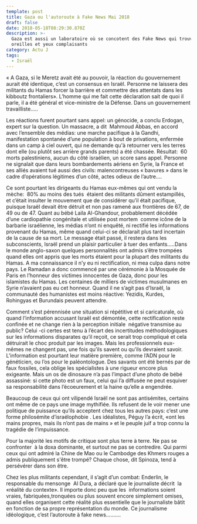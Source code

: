 ```yaml
---
template: post
title: Gaza ou l'autoroute à Fake News Mai 2018
draft: false
date: 2018-05-18T08:29:30.870Z
description: >-
  Gaza est aussi un laboratoire où se concotent des Fake News qui trouvent
  oreilles et yeux complaisants
category: Actu J
tags:
  - Israël
---
```

« A Gaza, si le Meretz avait été au pouvoir, la réaction du gouvernement aurait été identique, c’est un consensus en Israël. Personne ne laissera des militants du Hamas forcer la barrière et commettre des attentats dans les kibboutz frontaliers». L’homme qui me fait cette déclaration sait de quoi il parle, il a été général et vice-ministre de la Défense. Dans un gouvernement travailliste.....

Les réactions furent pourtant sans appel: un génocide, a conclu Erdogan, expert sur la question. Un massacre, a dit  Mahmoud Abbas, en accord avec l’ensemble des médias: une marche pacifique à la Gandhi, manifestation spontanée d’une population à bout de privations, enfermée dans un camp à ciel ouvert, qui ne demande qu'à retourner vers les terres dont elle (ou plutôt ses arrière grands parents) a été chassée. Résultat:  60 morts palestiniens, aucun du côté israélien, un score sans appel. Personne ne signalait que dans leurs bombardements aériens en Syrie, la France et ses alliés avaient tué aussi des civils: malencontreuses « bavures » dans le cadre d’opérations légitimes d’un côté, actes odieux de l’autre….

Ce sont pourtant les dirigeants du Hamas eux-mêmes qui ont vendu la mèche:  80% au moins des tués  étaient des militants dûment estampillés, et c’était insulter le mouvement que de considérer qu’il était pacifique, puisque Israël devait être détruit et non pas ramené aux frontières de 67, de 49 ou de 47. Quant au bébé Laila Al-Ghandour, probablement décédée d’une cardiopathie congénitale et utilisée post mortem  comme icône de la barbarie israélienne, les médias n’ont ni enquêté, ni rectifié les informations provenant du Hamas, même quand celui-ci se déclarait plus tard incertain de la cause de sa mort. Le message était passé, il restera dans les subconscients, Israël prend un plaisir particulier à tuer des enfants…..Dans le monde anglo-saxon quelques personnalités ont admis s’être trompées quand elles ont appris que les morts étaient pour la plupart des militants du Hamas. A ma connaissance il n’y eu ni rectification, ni mea culpa dans notre pays. Le Ramadan a donc commencé par une cérémonie à la Mosquée de Paris en l’honneur des victimes innocentes de Gaza, donc pour les islamistes du Hamas. Les centaines de milliers de victimes musulmanes en Syrie n’avaient pas eu cet honneur. Quand il ne s’agit pas d’Israël, la communauté des humanistes est moins réactive: Yezidis, Kurdes, Rohingyas et Burundais peuvent attendre.

Comment s’est pérennisée une situation si répétitive et si caricaturale, où quand l’information accusant Israël est démontée, cette rectification reste confinée et ne change rien à la perception initiale  négative transmise au public? Celui -ci certes est tenu à l’écart des incertitudes méthodologiques sur les informations disparates qu’il reçoit, ce serait trop compliqué et cela détruirait le choc produit par les images. Mais les professionnels eux-mêmes ne changent pas, une fois qu’ils savent ou qu’ils devraient savoir. L’information est pourtant leur matière première, comme l’ADN pour le généticien, ou l’os pour le paléontologue. Des savants ont été bernés par de faux fossiles, cela oblige les spécialistes à une rigueur encore plus exigeante. Mais un os de dinosaure n’a pas l’impact d’une photo de bébé assassiné: si cette photo est un faux, celui qui l’a diffusée ne peut esquiver sa responsabilité dans l’écoeurement et la haine qu’elle a engendrée.

Beaucoup de ceux qui ont vilipendé Israël ne sont pas antisémites, certains ont même de ce pays une image mythifiée. Ils refusent de le voir mener une politique de puissance qu’ils acceptent chez tous les autres pays: c’est une forme philosémite d’israélophobie . Les idéalistes, Péguy l’a écrit, «ont les mains propres, mais ils n’ont pas de mains » et le peuple juif a trop connu la tragédie de l’impuissance.

Pour la majorité les motifs de critique sont plus terre à terre. Ne pas se confronter  à la doxa dominante, et surtout ne pas se contredire. Qui parmi ceux qui ont admiré la Chine de Mao ou le Cambodge des Khmers rouges a admis publiquement s'être trompé? Chaque chose, dit Spinoza, tend à persévérer dans son être.

Chez les plus militants cependant, il s’agit d’un combat: Enderlin, le responsable du mensonge  Al Dura, a déclaré que le journaliste décrit  la «réalité du contexte». Il importe donc peu que les  informations soient vraies, fabriquées,tronquées ou plus souvent encore simplement omises, quand elles organisent cette réalité plus essentielle que le journaliste bâtit en fonction de sa propre représentation du monde. Ce journalisme idéologique, c’est l’autoroute à fake news……….
